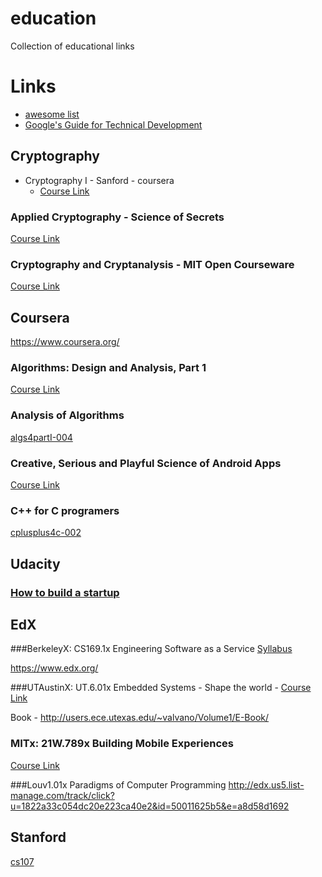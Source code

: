 education
=========

Collection of educational links


# Links

* [awesome list](https://github.com/prakhar1989/awesome-courses)
* [Google's Guide for Technical Development](https://www.google.com/about/careers/students/guide-to-technical-development.html)

Cryptography
-----------


* Cryptography I - Sanford - coursera
   * [Course Link](https://www.coursera.org/course/crypto)

### Applied Cryptography - Science of Secrets
[Course Link](https://www.udacity.com/course/cs387)

### Cryptography and Cryptanalysis - MIT Open Courseware
[Course Link](http://ocw.mit.edu/courses/electrical-engineering-and-computer-science/6-875-cryptography-and-cryptanalysis-spring-2005/)

Coursera
--------

https://www.coursera.org/

### Algorithms: Design and Analysis, Part 1
[Course Link](https://class.coursera.org/algo-004)

### Analysis of Algorithms
[algs4partI-004](https://class.coursera.org/algs4partI-004)

### Creative, Serious and Playful Science of Android Apps
[Course Link](https://class.coursera.org/androidapps101-001)

### C++ for C programers
[cplusplus4c-002](https://class.coursera.org/cplusplus4c-002/lecture/preview)

Udacity
-------

### [How to build a startup](https://www.udacity.com/course/viewer#!/c-ep245)

EdX
---

###BerkeleyX: CS169.1x Engineering Software as a Service
[Syllabus](https://courses.edx.org/courses/BerkeleyX/CS_CS169.1x/1T2014/8e8cf6e05c8f43749fbac0938f4acbaa/)

https://www.edx.org/

###UTAustinX: UT.6.01x Embedded Systems - Shape the world -
[Course Link](https://courses.edx.org/courses/UTAustinX/UT.6.01x/1T2014/info)

Book - http://users.ece.utexas.edu/~valvano/Volume1/E-Book/

### MITx: 21W.789x Building Mobile Experiences
[Course Link](https://courses.edx.org/courses/MITx/21W.789x/1T2014/info)

###Louv1.01x Paradigms of Computer Programming
http://edx.us5.list-manage.com/track/click?u=1822a33c054dc20e223ca40e2&id=50011625b5&e=a8d58d1692

Stanford
--------
[cs107](https://courseware.stanford.edu/pg/courses/371747/cs107-winter-2014)
